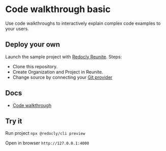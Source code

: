 # Code walkthrough basic

Use code walkthroughs to interactively explain complex code examples to your users.

## Deploy your own

Launch the sample project with [Redocly Reunite](https://auth.cloud.redocly.com/registration).
Steps:

- Clone this repository.
- Create Organization and Project in Reunite.
- Change source by connecting your [Git provider](https://redocly.com/docs/realm/reunite/project/connect-git/connect-git-provider#connect-a-git-provider)

## Docs

- [Code walkthrough](https://redocly.com/docs/realm/content/markdoc-tags/code-walkthrough)

## Try it

Run project `npx @redocly/cli preview`

Open in browser `http://127.0.0.1:4000`
